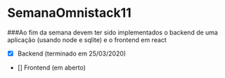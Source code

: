 # SemanaOmnistack11

###Ao fim da semana devem ter sido implementados o backend de uma aplicação (usando node e sqlite) e o frontend em react

- [x] Backend (terminado em 25/03/2020)
- [] Frontend (em aberto)
